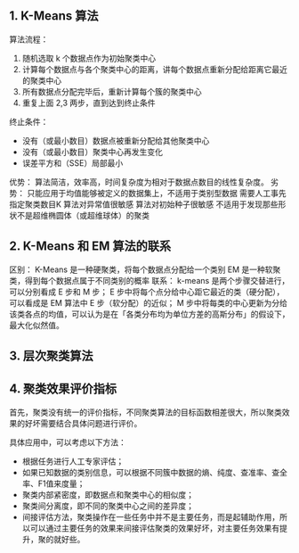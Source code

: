 ## 1. K-Means 算法
算法流程：
1. 随机选取 k 个数据点作为初始聚类中心
2. 计算每个数据点与各个聚类中心的距离，讲每个数据点重新分配给距离它最近的聚类中心
3. 所有数据点分配完毕后，重新计算每个簇的聚类中心
4. 重复上面 2,3 两步，直到达到终止条件

终止条件：
* 没有（或最小数目）数据点被重新分配给其他聚类中心
* 没有（或最小数目）聚类中心再发生变化
* 误差平方和（SSE）局部最小

优势：
算法简洁，效率高，时间复杂度为相对于数据点数目的线性复杂度。
劣势：
只能应用于均值能够被定义的数据集上，不适用于类别型数据
需要人工事先指定聚类数目K
算法对异常值很敏感
算法对初始种子很敏感
不适用于发现那些形状不是超维椭圆体（或超维球体）的聚类

## 2. K-Means 和 EM 算法的联系
区别：
K-Means 是一种硬聚类，将每个数据点分配给一个类别
EM 是一种软聚类，得到每个数据点属于不同类别的概率
联系：
k-means 是两个步骤交替进行，可以分别看成 E 步和 M 步； 
E 步中将每个点分给中心距它最近的类（硬分配），可以看成是 EM 算法中 E 步（软分配）的近似；
M 步中将每类的中心更新为分给该类各点的均值，可以认为是在「各类分布均为单位方差的高斯分布」的假设下，最大化似然值。

## 3. 层次聚类算法


## 4. 聚类效果评价指标
首先，聚类没有统一的评价指标，不同聚类算法的目标函数相差很大，所以聚类效果的好坏需要结合具体问题进行评价。

具体应用中，可以考虑以下方法：
* 根据任务进行人工专家评估；
* 如果已知数据的类别信息，可以根据不同簇中数据的熵、纯度、查准率、查全率、F1值来度量；
* 聚类内部紧密度，即数据点和聚类中心的相似度；
* 聚类间分离度，即不同的聚类中心之间的差异度；
* 间接评估方法，聚类操作在一些任务中并不是主要任务，而是起辅助作用，所以可以通过主要任务的效果来间接评估聚类的效果好坏，对主要任务效果有提升，聚的就好些。
